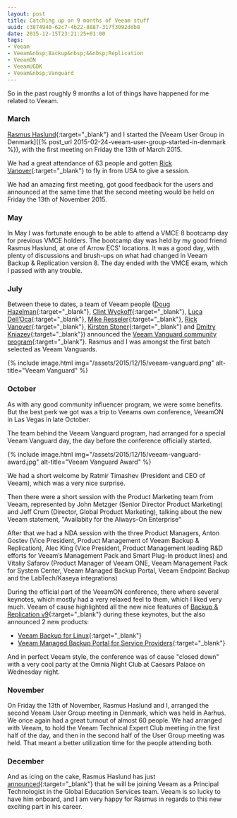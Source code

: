 ```yaml
---
layout: post
title: Catching up on 9 months of Veeam stuff
uuid: c3874940-62c7-4b22-8887-317f3092ddb8
date: 2015-12-15T23:21:25+01:00
tags:
- Veeam
- Veeam&nbsp;Backup&nbsp;&&nbsp;Replication
- VeeamON
- VeeamUGDK
- Veeam&nbsp;Vanguard
---
```

So in the past roughly 9 months a lot of things have happened for me related to Veeam.

### March
[Rasmus Haslund](https://twitter.com/haslund){:target="_blank"} and I started the [Veeam User Group in Denmark]({% post_url 2015-02-24-veeam-user-group-started-in-denmark %}), with the first meeting on Friday the 13th of March 2015.

We had a great attendance of 63 people and gotten [Rick Vanover](https://twitter.com/RickVanover){:target="_blank"} to fly in from USA to give a session.

We had an amazing first meeting<!--break-->, got good feedback for the users and announced at the same time that the second meeting would be held on Friday the 13th of November 2015.


### May
In May I was fortunate enough to be able to attend a VMCE 8 bootcamp day for previous VMCE holders. The bootcamp day was held by my good friend Rasmus Haslund, at one of Arrow ECS' locations. It was a good day, with plenty of discussions and brush-ups on what had changed in Veeam Backup & Replication version 8. The day ended with the VMCE exam, which I passed with any trouble.

### July
Between these to dates, a team of Veeam people ([Doug Hazelman](https://twitter.com/VMDoug){:target="_blank"}, [Clint Wyckoff](https://twitter.com/ClintWyckoff){:target="_blank"}, [Luca Dell’Oca](https://twitter.com/dellock6){:target="_blank"}, [Mike Resseler](https://twitter.com/MikeResseler){:target="_blank"}, [Rick Vanover](https://twitter.com/RickVanover){:target="_blank"}, [Kirsten Stoner](https://twitter.com/Kstoner){:target="_blank"} and [Dmitry Kniazev](https://twitter.com/VMDmitry){:target="_blank"}) announced the [Veeam Vanguard community program](http://www.veeam.com/blog/what-is-the-veeam-vanguard-program.html){:target="_blank"}. Rasmus and I was amongst the first batch selected as Veeam Vanguards.

{% include image.html img="/assets/2015/12/15/veeam-vanguard.png" alt-title="Veeam Vanguard" %}

### October
As with any good community influencer program, we were some benefits. But the best perk we got was a trip to Veeams own conference, VeeamON in Las Vegas in late October.

The team behind the Veeam Vanguard program, had arranged for a special Veeam Vanguard day, the day before the conference officially started.

{% include image.html img="/assets/2015/12/15/veeam-vanguard-award.jpg" alt-title="Veeam Vanguard Award" %}

We had a short welcome by Ratmir Timashev (President and CEO of Veeam), which was a very nice surprise.

Then there were a short session with the Product Marketing team from Veeam, represented by John Metzger (Senior Director Product Marketing) and Jeff Crum (Director, Global Product Marketing), talking about the new Veeam statement, "Availabity for the Always-On Enterprise"

After that we had a NDA session with the three Product Managers, Anton Gostev (Vice President, Product Management of Veeam Backup & Replication), Alec King (Vice President, Product Management leading R&D efforts for Veeam’s Management Pack and Smart Plug-In product lines) and Vitaliy Safarov (Product Manager of Veeam ONE, Veeam Management Pack for System Center, Veeam Managed Backup Portal, Veeam Endpoint Backup and the LabTech/Kaseya integrations)

During the official part of the VeeamON conference, there where several keynotes, which mostly had a very relaxed feel to them, which I liked very much. Veeam of cause highlighted all the new nice features of [Backup & Replication v9](http://go.veeam.com/v9){:target="_blank"} during these keynotes, but the also announced 2 new products:

- [Veeam Backup for Linux](http://go.veeam.com/linux){:target="_blank"}
- [Veeam Managed Backup Portal for Service Providers](http://go.veeam.com/managed-backup-portal){:target="_blank"}

And in perfect Veeam style, the conference was of cause "closed down" with a very cool party at the Omnia Night Club at Caesars Palace on Wednesday night.

### November
On Friday the 13th of November, Rasmus Haslund and I, arranged the second Veeam User Group meeting in Denmark, which was held in Aarhus. We once again had a great turnout of almost 60 people.
We had arranged with Veeam, to hold the Veeam Technical Expert Club meeting in the first half of the day, and then in the second half of the User Group meeting was held. That meant a better utilization time for the people attending both.

### December
And as icing on the cake, Rasmus Haslund has just [announced](https://www.perfectcloud.org/veeam/the-start-of-a-new-role/){:target="_blank"} that he will be joining Veeam as a Principal Technologist in the Global Education Services team. Veeam is so lucky to have him onboard, and I am very happy for Rasmus in regards to this new exciting part in his career.